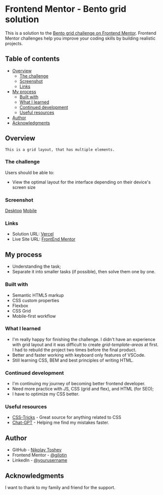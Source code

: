 # Frontend Mentor - Bento grid solution

This is a solution to the [Bento grid challenge on Frontend Mentor](https://www.frontendmentor.io/challenges/bento-grid-RMydElrlOj). Frontend Mentor challenges help you improve your coding skills by building realistic projects.

## Table of contents

-   [Overview](#overview)
    -   [The challenge](#the-challenge)
    -   [Screenshot](#screenshot)
    -   [Links](#links)
-   [My process](#my-process)
    -   [Built with](#built-with)
    -   [What I learned](#what-i-learned)
    -   [Continued development](#continued-development)
    -   [Useful resources](#useful-resources)
-   [Author](#author)
-   [Acknowledgments](#acknowledgments)

## Overview

    This is a grid layout, that has multiple elements.

### The challenge

Users should be able to:

-   View the optimal layout for the interface depending on their device's screen size

### Screenshot

[Desktop](./screenshots/desktop-1440.0001220703125x900.0000610351562.png)
[Mobile](./screenshots/Pixel-2-375.0000305175781x2444.000244140625.png)

### Links

-   Solution URL: [Vercel](https://your-solution-url.com)
-   Live Site URL: [FrontEnd Mentor](https://your-live-site-url.com)

## My process

-   Understanding the task;
-   Separate it into smaller tasks (if possible), then solve them one by one.

### Built with

-   Semantic HTML5 markup
-   CSS custom properties
-   Flexbox
-   CSS Grid
-   Mobile-first workflow

### What I learned

-   I'm really happy for finishing the challenge. I didn't have an experience with grid layout and it was difficult to create _grid-template-areas_ at first. I had to rebuild the project two times before the final product.
-   Better and faster working with keyboard only features of VSCode.
-   Still learning CSS, BEM and best principles of writing HTML.

### Continued development

-   I'm continuing my journey of becoming better frontend developer.
-   Need more practice with JS, CSS (grid and flex), and HTML (for SEO);
-   I have to optimize my CSS better.

### Useful resources

-   [CSS-Tricks](https://css-tricks.com/) - Great source for anything related to CSS
-   [Chat-GPT](http://openai.com) - Helping me find my mistakes faster.

## Author

-   GitHub - [Nikolay Toshev](https://github.com/gilotin)
-   Frontend Mentor - [@gilotin](https://www.frontendmentor.io/profile/gilotin)
-   LinkedIn - [@yourusername](https://www.linkedin.com/in/nikolay-toshev-5536a025b/)

## Acknowledgments

I want to thank to my family and friend for the support.
